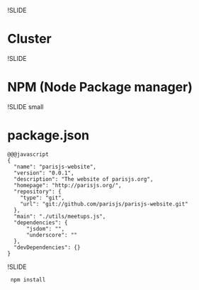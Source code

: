 !SLIDE
# Cluster

!SLIDE
# NPM (Node Package manager)

!SLIDE small
# package.json

    @@@javascript
    {
      "name": "parisjs-website",
      "version": "0.0.1",
      "description": "The website of parisjs.org",
      "homepage": "http://parisjs.org/",
      "repository": {
        "type": "git",
        "url": "git://github.com/parisjs/parisjs-website.git"
      },
      "main": "./utils/meetups.js",
      "dependencies": {
          "jsdom": "",
          "underscore": ""
      },
      "devDependencies": {}
    }

!SLIDE

     npm install
